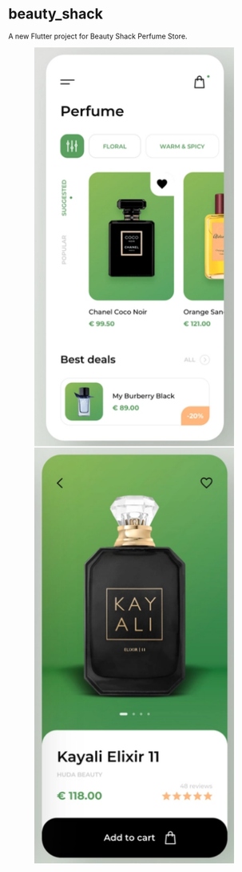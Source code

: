 # beauty_shack

A new Flutter project for Beauty Shack Perfume Store.

<center><img src="assets/screenshots/Home1.PNG" width=400 ><center>
<center><img src="assets/screenshots/Home2.PNG" width=400 ><center>

